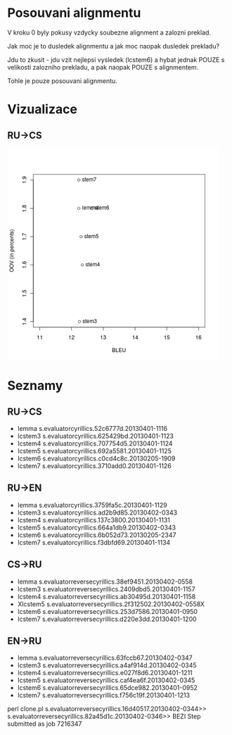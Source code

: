 Posouvani alignmentu
=========

V kroku 0 byly pokusy vzdycky soubezne alignment a zalozni preklad.

Jak moc je to dusledek alignmentu a jak moc naopak dusledek prekladu?

Jdu to zkusit - jdu vzit nejlepsi vysledek (lcstem6) a hybat jednak POUZE s velikosti zalozniho prekladu, a pak naopak POUZE s alignmentem.

Tohle je pouze posouvani alignmentu.

Vizualizace
==========
RU->CS
---
![](../results_visualisation/rucs_align.png?raw=true)

Seznamy
===
RU->CS
---
- lemma   s.evaluatorcyrillics.52c6777d.20130401-1116
- lcstem3 s.evaluatorcyrillics.625429bd.20130401-1123
- lcstem4 s.evaluatorcyrillics.707754d5.20130401-1124
- lcstem5 s.evaluatorcyrillics.692a5581.20130401-1125
- lcstem6 s.evaluatorcyrillics.c0cd4c8c.20130205-1909
- lcstem7 s.evaluatorcyrillics.3710add0.20130401-1126

RU->EN
---
- lemma   s.evaluatorcyrillics.3759fa5c.20130401-1129
- lcstem3 s.evaluatorcyrillics.ad2b9d85.20130402-0343
- lcstem4 s.evaluatorcyrillics.137c3800.20130401-1131
- lcstem5 s.evaluatorcyrillics.664a1db9.20130402-0343
- lcstem6 s.evaluatorcyrillics.6b052d73.20130205-2347
- lcstem7 s.evaluatorcyrillics.f3dbfd69.20130401-1134

CS->RU
---
- lemma   s.evaluatorreversecyrillics.38ef9451.20130402-0558
- lcstem3 s.evaluatorreversecyrillics.2409dbd5.20130401-1157
- lcstem4 s.evaluatorreversecyrillics.ab30495d.20130401-1158
- Xlcstem5 s.evaluatorreversecyrillics.2f312502.20130402-0558X
- lcstem6 s.evaluatorreversecyrillics.253d7586.20130401-0950
- lcstem7 s.evaluatorreversecyrillics.d220e3dd.20130401-1200

EN->RU
---
- lemma   s.evaluatorreversecyrillics.63fccb67.20130402-0347
- lcstem3 s.evaluatorreversecyrillics.a4af914d.20130402-0345
- lcstem4 s.evaluatorreversecyrillics.e027f8d6.20130401-1211
- lcstem5 s.evaluatorreversecyrillics.caf4ea6f.20130402-0345
- lcstem6 s.evaluatorreversecyrillics.65dce982.20130401-0952
- lcstem7 s.evaluatorreversecyrillics.f756c19f.20130401-1213


perl clone.pl
s.evaluatorreversecyrillics.16d40517.20130402-0344>>
s.evaluatorreversecyrillics.82a45d1c.20130402-0346>>
BEZI Step  submitted as job 7216347
